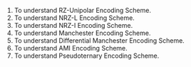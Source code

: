  1. To understand RZ-Unipolar Encoding Scheme.
 2. To understand NRZ-L Encoding Scheme.
 3. To understand NRZ-I Encoding Scheme.
 4. To understand Manchester Encoding Scheme.
 5. To understand Differential Manchester Encoding Scheme.
 6. To understand AMI Encoding Scheme.
 7. To understand Pseudoternary Encoding Scheme.